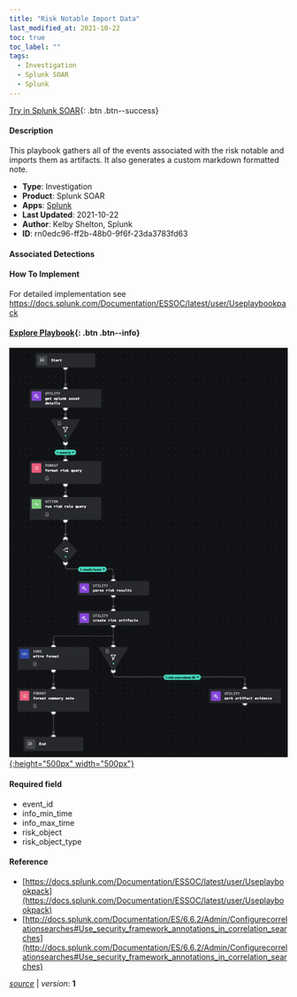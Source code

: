 ```yaml
---
title: "Risk Notable Import Data"
last_modified_at: 2021-10-22
toc: true
toc_label: ""
tags:
  - Investigation
  - Splunk SOAR
  - Splunk
---
```


[Try in Splunk SOAR](https://www.splunk.com/en_us/software/splunk-security-orchestration-and-automation.html){: .btn .btn--success}

#### Description

This playbook gathers all of the events associated with the risk notable and imports them as artifacts. It also generates a custom markdown formatted note.

- **Type**: Investigation
- **Product**: Splunk SOAR
- **Apps**: [Splunk](https://splunkbase.splunk.com/apps/#/search/Splunk/product/soar)
- **Last Updated**: 2021-10-22
- **Author**: Kelby Shelton, Splunk
- **ID**: rn0edc96-ff2b-48b0-9f6f-23da3783fd63

#### Associated Detections


#### How To Implement
For detailed implementation see https://docs.splunk.com/Documentation/ESSOC/latest/user/Useplaybookpack


#### [Explore Playbook](https://splunk.github.io/soar-playbook-viewer/?playbook=https://raw.githubusercontent.com/phantomcyber/playbooks/latest/risk_notable_import_data.json){: .btn .btn--info}

[![explore](https://raw.githubusercontent.com/splunk/security_content/develop/playbooks/risk_notable_import_data.png){:height="500px" width="500px"}](https://splunk.github.io/soar-playbook-viewer/?playbook=https://raw.githubusercontent.com/phantomcyber/playbooks/latest/risk_notable_import_data.json)

#### Required field
* event_id
* info_min_time
* info_max_time
* risk_object
* risk_object_type


#### Reference

* [https://docs.splunk.com/Documentation/ESSOC/latest/user/Useplaybookpack](https://docs.splunk.com/Documentation/ESSOC/latest/user/Useplaybookpack)
* [http://docs.splunk.com/Documentation/ES/6.6.2/Admin/Configurecorrelationsearches#Use_security_framework_annotations_in_correlation_searches](http://docs.splunk.com/Documentation/ES/6.6.2/Admin/Configurecorrelationsearches#Use_security_framework_annotations_in_correlation_searches)




[*source*](https://github.com/splunk/security_content/tree/develop/playbooks/risk_notable_import_data.yml) \| *version*: **1**